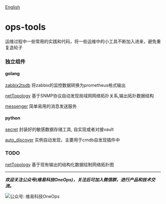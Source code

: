 [English](README_en.md)
# ops-tools

运维过程中一些常用的实践和代码，将一些运维中的小工具不断加入进来，避免重复造轮子

### 独立组件

#### golang
[zabbix2tsdb](zabbix2tsdb/readme.md)  将zabbix的监控数据转换为prometheus格式输出

[netTopology](netTopology) 基于SNMP协议自动发现局域网网络拓扑关系,输出拓扑数据结构

[messenger]([messenger/README.md](https://github.com/veops/messenger)) 简单易用的消息发送服务


#### python
[secret](secret/README.md)  封装好的敏感数据存储工具, 自实现或者对接vault

[auto_discover](auto_discover/README.md)  实例自动发现，主要用于cmdb自发现插件中


### TODO
[netTopology]() 基于现有输出的结构化数据绘制网络拓扑图


---
_**欢迎关注公众号(维易科技OneOps)，关注后可加入微信群，进行产品和技术交流。**_

![公众号: 维易科技OneOps](docs/images/wechat.jpg)






